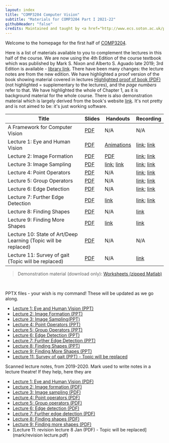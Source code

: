 ```yaml
---
layout: index
title: "COMP3204 Computer Vision"
subtitle: "Materials for COMP3204 Part I 2021-22"
githubHeader: "false"
credits: Maintained and taught by <a href="http://www.ecs.soton.ac.uk/people/msn">Dr Xiaohao Cai</a>
---
```


Welcome to the homepage for the first half of [COMP3204](https://secure.ecs.soton.ac.uk/module/COMP3204).

Here is a list of materials available to you to complement the lectures in this half of the course. We are now using the 4th Edition of the course textbook which was published by Mark S. Nixon and Alberto S. Aguado late 2019; 3rd Edition is available - [library link](https://ebookcentral.proquest.com/lib/soton-ebooks/detail.action?docID=998617&query=Feature+Extraction+and+Image+Processing+for+Computer+Vision). There have been many changes: the lecture notes are from the new edition. We have highlighted a proof version of the book showing material covered in lectures [Highlighted proof of book (PDF)](mark/Sections_of_proof_of_textbook_highlighted.pdf) (not highlighted = supplementary to the lectures), and the *page numbers* refer to that. We have highlighted the whole of Chapter 1, as it is background material for the whole course. There is also demonstration material which is largely derived from the book's website [link](https://www.southampton.ac.uk/~msn/book/). It's not pretty and is not aimed to be: it's just working software. 


Title        | Slides                            |Handouts     | Recording
------------ | ----------------------------------|-------------| --------- 
A Framework for Computer Vision | [PDF](mark/A%20Framework%20for%20Computer%20Vision-i.pdf) | N/A  | N/A
Lecture 1: Eye and Human Vision | [PDF](mark/Lecture_1_21-22.pdf) | [Animations](mark/Lecture_1_animations_2020.pptx) | [link](https://southampton.cloud.panopto.eu/Panopto/Pages/Viewer.aspx?id=9a64be1f-2572-4ca2-8c12-ac4f00e64eba); [link](https://southampton.cloud.panopto.eu/Panopto/Pages/Viewer.aspx?id=4b527945-ad2f-43d9-8eaf-adb800d5991b)
Lecture 2: Image Formation      | [PDF](mark/Lecture_2_21-22.pdf) | [PDF](mark/FourierTransform.pdf) | [link](https://southampton.cloud.panopto.eu/Panopto/Pages/Viewer.aspx?id=53777333-e297-4b2c-bd7e-ac4f00e89916); [link](https://southampton.cloud.panopto.eu/Panopto/Pages/Viewer.aspx?id=9c05babb-9d43-420c-9cd3-adbb00f6ae29#)
Lecture 3: Image Sampling       | [PDF](mark/Lecture_3_21-22.pdf) | [link](https://en.wikipedia.org/wiki/Nyquist%E2%80%93Shannon_sampling_theorem); [link](https://en.wikipedia.org/wiki/Dirac_comb) | [link](https://southampton.cloud.panopto.eu/Panopto/Pages/Viewer.aspx?id=dc0154f9-4345-4a53-9219-ac5200e306b7); [link](https://southampton.cloud.panopto.eu/Panopto/Pages/Viewer.aspx?id=2baee1da-6f9d-4bc5-9f1e-adbe00b4785a)
Lecture 4: Point Operators      | [PDF](mark/Lecture_4_21-22.pdf) | N/A | [link](https://southampton.cloud.panopto.eu/Panopto/Pages/Viewer.aspx?id=803c26de-a504-4d38-a3fb-ac5600e051ce); [link](https://southampton.cloud.panopto.eu/Panopto/Pages/Viewer.aspx?id=159cc9b8-bd31-49fd-b6fe-adbf00d575cc)
Lecture 5: Group Operators      | [PDF](mark/Lecture_5_21-22.pdf) | N/A | [link](https://southampton.cloud.panopto.eu/Panopto/Pages/Viewer.aspx?id=a146ecac-cdc8-4a62-a21c-ac5600e4e95e); [link](https://southampton.cloud.panopto.eu/Panopto/Pages/Viewer.aspx?id=bf40f52e-204a-472e-a0d1-adc200f69b9b)
Lecture 6: Edge Detection       | [PDF](mark/Lecture_6_21-22.pdf) | N/A | [link](https://southampton.cloud.panopto.eu/Panopto/Pages/Viewer.aspx?id=7e16fefa-fb77-4f33-af33-ac5900f1f400); [link](https://southampton.cloud.panopto.eu/Panopto/Pages/Viewer.aspx?id=f275d5fd-1504-4b90-9794-adc500b4f3dc)
Lecture 7: Further Edge Detection | [PDF](mark/Lecture_7_21-22.pdf) | [link](https://homepages.inf.ed.ac.uk/rbf/HIPR2/canny.htm) | [link](https://southampton.cloud.panopto.eu/Panopto/Pages/Viewer.aspx?id=6918a84a-f3ae-4682-8e39-ac5d010116f3); [link](https://southampton.cloud.panopto.eu/Panopto/Pages/Viewer.aspx?id=65887bc0-2d74-4603-bd21-adc600d598e2)
Lecture 8: Finding Shapes       | [PDF](mark/Lecture_8_21-22.pdf) | N/A | [link](https://southampton.cloud.panopto.eu/Panopto/Pages/Viewer.aspx?id=105a32af-14a8-44ce-8ede-ac5d0103c375)
Lecture 9: Finding More Shapes  | [PDF](mark/Lecture_9_21-22.pdf) | [link](https://homepages.inf.ed.ac.uk/rbf/HIPR2/hough.htm) | [link](https://southampton.cloud.panopto.eu/Panopto/Pages/Viewer.aspx?id=54b3d80f-634c-4d75-82bb-ac6000ebe406)
Lecture 10: State of Art/Deep Learning (Topic will be replaced) | [PDF](mark/Lecture_10_2020.pdf) | N/A | N/A
Lecture 11: Survey of gait (Topic will be replaced) | [PDF](mark/ACCV%202020%20gait%20nixon%20s.pdf) | N/A | [link](https://southampton.cloud.panopto.eu/Panopto/Pages/Viewer.aspx?id=196e5e30-adee-48b8-b87b-ac8000f21d63)


> Demonstration material (download only): [Worksheets (zipped Matlab)](mark/Marks_matlab.zip)


&nbsp;


PPTX files - your wish is my command! These will be updated as we go along.

* [Lecture 1: Eye and Human Vision (PPT)](mark/Lecture_1_21-22.pptx)
* [Lecture 2: Image Formation (PPT)](mark/Lecture_2_21-22.pptx)
* [Lecture 3: Image Sampling(PPT)](mark/Lecture_3_21-22.pptx)
* [Lecture 4: Point Operators (PPT)](mark/Lecture_4_21-22.pptx)
* [Lecture 5: Group Operators (PPT)](mark/Lecture_5_21-22.pptx)
* [Lecture 6: Edge Detection (PPT)](mark/Lecture_6_21-22.pptx)
* [Lecture 7: Further Edge Detection (PPT)](mark/Lecture_7_21-22.pptx)
* [Lecture 8: Finding Shapes (PPT)](mark/Lecture_8_21-22.pptx)
* [Lecture 9: Finding More Shapes (PPT)](mark/Lecture_9_21-22.pptx)
* [Lecture 11: Survey of gait (PPT) - Topic will be replaced](mark/ACCV%202020%20gait%20nixon%20s.pptx)

Scanned lecture notes, from 2019-2020. Mark used to write notes in a lecture theatre! If they help, here they are

* [Lecture 1: Eye and Human Vision (PDF)](mark/L20notes%2019-20.pdf)
* [Lecture 2: Image formation (PDF)](mark/Lect%202%20notes%2019-20.pdf)
* [Lecture 3: Image sampling (PDF)](mark/Lect%203%20notes%2019-20.pdf)
* [Lecture 4: Point operators (PDF)](mark/Lect%204%20notes%2019-20.pdf)
* [Lecture 5: Group operators (PDF)](mark/Lect%205%20notes%2019-20.pdf)
* [Lecture 6: Edge detection (PDF)](mark/Lect%206%20notes%2019-20.pdf)
* [Lecture 7: Further edge detection (PDF)](mark/Lect%207%20notes%2019-20.pdf)
* [Lecture 8: Finding shapes (PDF)](mark/Lect%208%20notes%2019-20.pdf)
* [Lecture 9: Finding more shapes (PDF)](mark/Lect%209%20notes%2019-20.pdf)
* [Lecture 11: revision lecture 8 Jan (PDF) - Topic will be replaced](mark/revision lecture.pdf)

<!---
* [Lecture 1](mark/Lecture_1_Human_Vision.pdf)
* [Lecture 2](mark/Lecture_2_Image_formation.pdf)
* [Lecture 3](mark/Lecture_3_DiscreteFT.pdf)
* [Lecture 4](mark/Lecture_4_slides_point_operators.pdf)
* [Lecture 5](mark/Lecture_5_slides_group_operators.pdf)
* [Lecture 6](mark/Lecture_6_slides_edge_detection1.pdf)
* [Lecture 7](mark/Lecture_7_slides_further_edge_det.pdf)
* [Lecture 8](mark/Lecture_8_slides_finding_shapes.pdf)
* [Lecture 9](mark/Lecture_9_slides_finding_more_shapes.pdf)
-->

<!---
Revision Lecture
* [Jan 2019](mark/revision_lecture.pdf)
-->
<!---
I used to provide handouts for lectures, and they relate to the book's third edition, but the students suggested I need them no longer given the ppts which support the course. If you want them they are here:

* [Handout #0 (PDF)](mark/handout 0.pdf)
* [Handout #1 (PDF)](mark/handout 1.pdf)
* [Handout #2 (PDF)](mark/handout2.pdf)
* [Handout #3 (PDF)](mark/handout3.pdf)
* [Handout #4 (PDF)](mark/handout4.pdf)
* [Handout #5 (PDF)](mark/handout5.pdf)
* [Handout #6 (PDF)](mark/handout6.pdf)
* [Handout #7 (PDF)](mark/handout7.pdf)
* [Handout #8 (PDF)](mark/handout8.pdf)
* [Handout #9 (PDF)](mark/handout9.pdf)
* [Handout #10 (PDF)](mark/handout10.pdf)
* [Handout #13 (PDF)](mark/handout13.pdf)
* [Handout #14 (PDF)](mark/handout14.pdf)
 
-->
